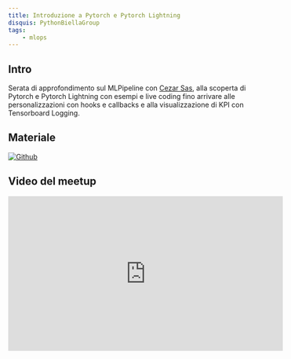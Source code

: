 ```yaml
---
title: Introduzione a Pytorch e Pytorch Lightning
disquis: PythonBiellaGroup
tags:
    - mlops
---
```


## Intro

Serata di approfondimento sul MLPipeline con [Cezar Sas](https://www.linkedin.com/in/cezarsas/), alla scoperta di Pytorch e Pytorch Lightning con esempi e live coding fino arrivare alle personalizzazioni con hooks e callbacks e alla visualizzazione di KPI con Tensorboard Logging.

## Materiale

[![Github](https://img.shields.io/badge/GitHub-181717.svg?style=for-the-badge&logo=GitHub&logoColor=white)](https://github.com/PythonBiellaGroup/MaterialeSerate/tree/master/MLPipeline)

## Video del meetup
<iframe width="560" height="315" src="https://www.youtube.com/embed/KGRLyZlvOQA?si=j_K1yh7vkLqQtZZb" title="YouTube video player" frameborder="0" allow="accelerometer; autoplay; clipboard-write; encrypted-media; gyroscope; picture-in-picture; web-share" allowfullscreen></iframe>